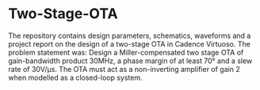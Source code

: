 # Two-Stage-OTA
The repository contains design parameters, schematics, waveforms and a project report on the design of a two-stage OTA in Cadence Virtuoso. 
The problem statement was:
Design a Miller-compensated two stage OTA of gain-bandwidth product 30MHz, a phase margin of at least 70° and a slew rate of 30V/μs. The OTA must act as a non-inverting amplifier of gain 2 when modelled as a closed-loop system.

